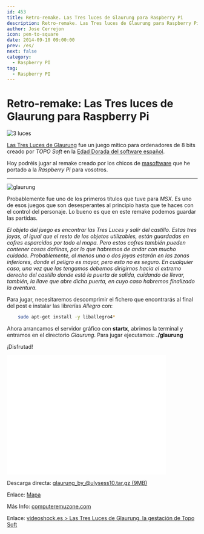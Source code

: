 ```yaml
---
id: 453
title: Retro-remake. Las Tres luces de Glaurung para Raspberry Pi
description: Retro-remake. Las Tres luces de Glaurung para Raspberry Pi
author: Jose Cerrejon
icon: pen-to-square
date: 2014-09-10 09:00:00
prev: /es/
next: false
category:
  - Raspberry PI
tag:
  - Raspberry PI
---
```


# Retro-remake: Las Tres luces de Glaurung para Raspberry Pi

![3 luces](/images/2014/09/3luces.png)

[Las Tres Luces de Glaurung](http://es.wikipedia.org/wiki/Las_tres_luces_de_Glaurung) fue un juego mítico para ordenadores de 8 bits creado por *TOPO Soft* en la [Edad Dorada del software español](http://www.videoshock.es/articulos/2012/04/edad-de-oro-del-videojuego-espanol/). 

Hoy podréis jugar al remake creado por los chicos de [masoftware](http://www.masoftware.es/) que he portado a la *Raspberry Pi* para vosotros.

- - -
![glaurung](/images/2014/09/3luces.gif)

Probablemente fue uno de los primeros títulos que tuve para *MSX*. Es uno de esos juegos que son desesperantes al principio hasta que te haces con el control del personaje. Lo bueno es que en este remake podemos guardar las partidas.

*El objeto del juego es encontrar las Tres Luces y salir del castillo. Estas tres joyas, al igual que el resto de los objetos utilizables, están guardadas en cofres esparcidos por todo el mapa. Pero estos cofres también pueden contener cosas dañinas, por lo que habremos de andar con mucho cuidado. Probablemente, al menos una o dos joyas estarán en las zonas inferiores, donde el peligro es mayor, pero esto no es seguro. En cualquier caso, una vez que las tengamos debemos dirigirnos hacia el extremo derecho del castillo donde está la puerta de salida, cuidando de llevar, también, la llave que abre dicha puerta, en cuyo caso habremos finalizado la aventura.*

Para jugar, necesitaremos descomprimir el fichero que encontrarás al final del post e instalar las librerías *Allegro* con:

```bash
	sudo apt-get install -y liballegro4*
```

Ahora arrancamos el servidor gráfico con **startx**, abrimos la terminal y entramos en el directorio *Glaurung*. Para jugar ejecutamos: **./glaurung**

¡Disfrutad!

<iframe width="420" height="315" src="//www.youtube.com/embed/sCtv-UANSP4" frameborder="0" allowfullscreen></iframe>

Descarga directa: [glaurung_by_@ulysess10.tar.gz (9MB)](/res/glaurung_by_@ulysess10.tar.gz)

Enlace: [Mapa](http://www.masoftware.es/juegos/glaurung/mapeado.jpg)

Más Info: [computeremuzone.com](http://computeremuzone.com/ficha.php?id=274)

Enlace: [videoshock.es > Las Tres Luces de Glaurung, la gestación de Topo Soft](http://www.videoshock.es/criticas/2013/10/las-tres-luces-de-glaurung-la-gestacion-de-topo-soft/)